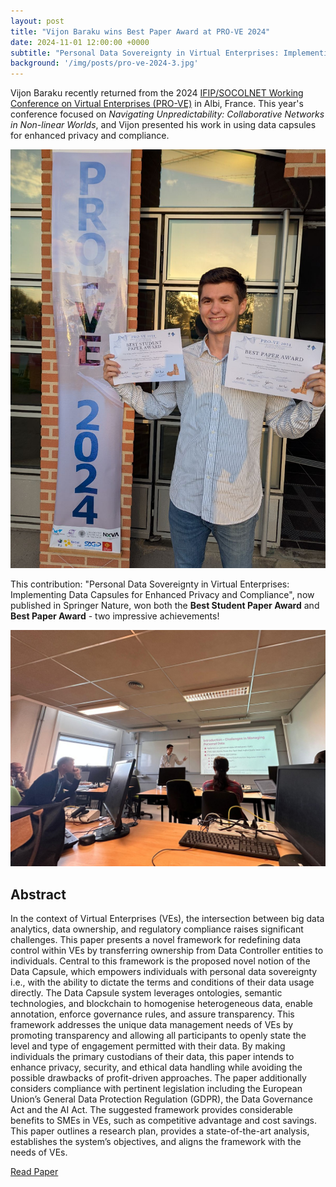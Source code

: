 ```yaml
---
layout: post
title: "Vijon Baraku wins Best Paper Award at PRO-VE 2024"
date: 2024-11-01 12:00:00 +0000
subtitle: "Personal Data Sovereignty in Virtual Enterprises: Implementing Data Capsules for Enhanced Privacy and Compliance"
background: '/img/posts/pro-ve-2024-3.jpg'
---
```


Vijon Baraku recently returned from the 2024 [IFIP/SOCOLNET Working Conference on Virtual Enterprises (PRO-VE)](https://pro-ve-2024.sciencesconf.org/) in Albi, France. This year's conference focused on *Navigating Unpredictability: Collaborative Networks in Non-linear Worlds*, and Vijon presented his work in using data capsules for enhanced privacy and compliance.

<img src="/img/posts/pro-ve-2024-vijon-with-awards.jpg" alt="Vijon with his awards" max-width="70%">

This contribution: "Personal Data Sovereignty in Virtual Enterprises: Implementing Data Capsules for Enhanced Privacy and Compliance", now published in Springer Nature, won both the **Best Student Paper Award** and **Best Paper Award** - two impressive achievements!

![Vijon presenting at PRO-VE 2024](/img/posts/pro-ve-2024-2.jpg)

## Abstract

In the context of Virtual Enterprises (VEs), the intersection between big data analytics, data ownership, and regulatory compliance raises significant challenges. This paper presents a novel framework for redefining data control within VEs by transferring ownership from Data Controller entities to individuals. Central to this framework is the proposed novel notion of the Data Capsule, which empowers individuals with personal data sovereignty i.e., with the ability to dictate the terms and conditions of their data usage directly. The Data Capsule system leverages ontologies, semantic technologies, and blockchain to homogenise heterogeneous data, enable annotation, enforce governance rules, and assure transparency. This framework addresses the unique data management needs of VEs by promoting transparency and allowing all participants to openly state the level and type of engagement permitted with their data. By making individuals the primary custodians of their data, this paper intends to enhance privacy, security, and ethical data handling while avoiding the possible drawbacks of profit-driven approaches. The paper additionally considers compliance with pertinent legislation including the European Union’s General Data Protection Regulation (GDPR), the Data Governance Act and the AI Act. The suggested framework provides considerable benefits to SMEs in VEs, such as competitive advantage and cost savings. This paper outlines a research plan, provides a state-of-the-art analysis, establishes the system’s objectives, and aligns the framework with the needs of VEs.

<div class="clearfix">
    <a class="btn btn-primary float-left" href="/publications/2024-personal-data-sovereignty-in-virtual-enterprises">Read Paper</a>
</div>